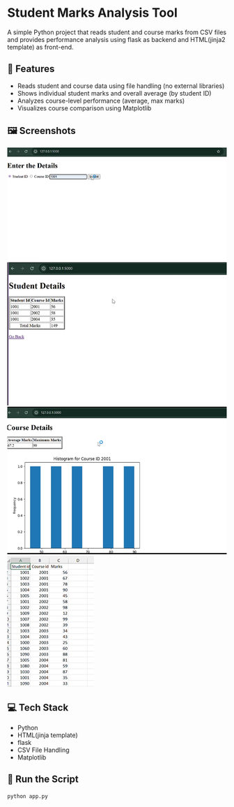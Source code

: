 # Student Marks Analysis Tool

A simple Python project that reads student and course marks from CSV files and provides performance analysis using flask as backend and HTML(jinja2 template) as front-end.

## 🔧 Features
- Reads student and course data using file handling (no external libraries)
- Shows individual student marks and overall average (by student ID)
- Analyzes course-level performance (average, max marks)
- Visualizes course comparison using Matplotlib

## 🖼️ Screenshots
![Home Page](images/home.png)
![Student Analysis](images/student.png)
![Course Report](images/course.png)
![Data File](images/data.png)

## 💻 Tech Stack
- Python
- HTML(jinja template)
- flask 
- CSV File Handling
- Matplotlib

## 🚀 Run the Script
```bash
python app.py

